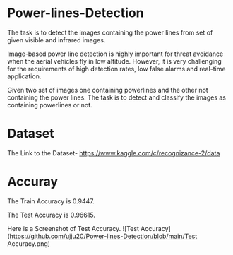 # Power-lines-Detection
The task is to detect the images containing the power lines from set of given visible and infrared images.

Image-based power line detection is highly important for threat avoidance when the aerial vehicles fly in low altitude. However, it is very challenging for the requirements of high detection rates, low false alarms and real-time application.

Given two set of images one containing powerlines and the other not containing the power lines. The task is to detect and classify the images as containing powerlines or not.

# Dataset
The Link to the Dataset- https://www.kaggle.com/c/recognizance-2/data

# Accuray
The Train Accuracy is 0.9447.

The Test Accuracy is 0.96615.

Here is a Screenshot of Test Accuracy.
![Test Accuracy](https://github.com/ujju20/Power-lines-Detection/blob/main/Test Accuracy.png)

